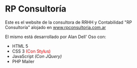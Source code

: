 RP Consultoría
==============

<p>Este es el website de la consultora de RRHH y Contabilidad "RP Consultoría" alojado en <a href="http://www.rpconsultoria.com.ar">www.rpconsultoria.com.ar</a></p>
<p>El mismo está desarrollado por Alan Dell' Oso con:</p>
<ul>
<li>HTML 5</li>
<li>CSS 3 <span style="color: red;">(Con Stylus)</span></li>
<li>JavaScript <span style="font-style: italic;">(Con JQuery)</span></li>
<li>PHP Mailer</li>
</ul>
